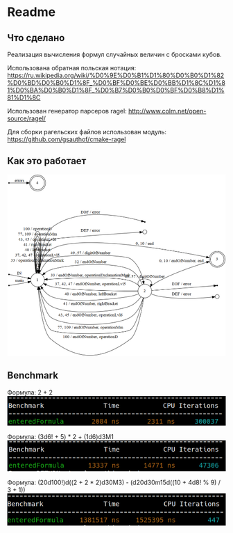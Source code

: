 # Readme

## Что сделано

Реализация вычисления формул случайных величин с бросками кубов.<br/>

Использована обратная польская нотация: https://ru.wikipedia.org/wiki/%D0%9E%D0%B1%D1%80%D0%B0%D1%82%D0%BD%D0%B0%D1%8F_%D0%BF%D0%BE%D0%BB%D1%8C%D1%81%D0%BA%D0%B0%D1%8F_%D0%B7%D0%B0%D0%BF%D0%B8%D1%81%D1%8C<br/>

Использован генератор парсеров ragel: http://www.colm.net/open-source/ragel/

Для сборки рагельских файлов использован модуль: https://github.com/gsauthof/cmake-ragel

## Как это работает

![схема автоматов парсера](https://github.com/bulgvkov/diceParserRagel/blob/main/schemeOfParser.png)

## Benchmark

Формула: 2 + 2<br/>
![Teст 1: 2 + 2](https://github.com/bulgvkov/diceParserRagel/blob/main/tests/test1.png)

Формула: (3d6! + 5) * 2 + (1d6)d3M1<br/>
![Тест 2: (3d6! + 5)*2 + (1d6)d3M1](https://github.com/bulgvkov/diceParserRagel/blob/main/tests/test2.png)

Формула: (20d100!)d((2 + 2 * 2)d30M3) - (d20d30m15d((10 + 4d8! % 9) / 3 + 1))<br/>
![Teст 3: (20d100!)d((2 + 2 * 2)d30M3) - (d20d30m15d((10 + 4d8! % 9) / 3 + 1))](https://github.com/bulgvkov/diceParserRagel/blob/main/tests/test3.png)
